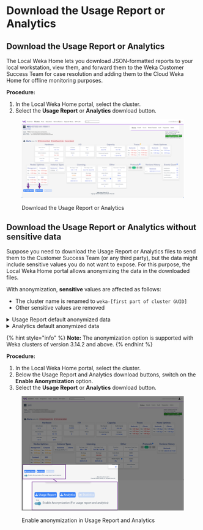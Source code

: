 # Download the Usage Report or Analytics

## Download the Usage Report or Analytics

The Local Weka Home lets you download JSON-formatted reports to your local workstation, view them, and forward them to the Weka Customer Success Team for case resolution and adding them to the Cloud Weka Home for offline monitoring purposes.

**Procedure:**

1. In the Local Weka Home portal, select the cluster.
2. Select the **Usage Report** or **Analytics** download button.

<figure><img src="../../.gitbook/assets/wmng_lwh_download_reports.png" alt=""><figcaption><p>Download the Usage Report or Analytics</p></figcaption></figure>

## Download the Usage Report or Analytics without sensitive data

Suppose you need to download the Usage Report or Analytics files to send them to the Customer Success Team (or any third party), but the data might include sensitive values you do not want to expose. For this purpose, the Local Weka Home portal allows anonymizing the data in the downloaded files.

With anonymization, **sensitive** values are affected as follows:

* The cluster name is renamed to `weka-[first part of cluster GUID]`
* Other sensitive values are removed

<details>

<summary>Usage Report default anonymized data</summary>

The following properties are affected by anonymization:

* name
* alerts
* status/name
* status/cloud

</details>

<details>

<summary>Analytics default anonymized data</summary>

The following properties are affected by anonymization:

* cluster/name
* For all hosts:
  * host/hosts/ips
  * host/hosts/host\_ip
  * host/hosts/hostname
  * host/hosts/instance\_region
  * host/hosts/aws\_instance\_region
* misc/kms/type
* misc/cloud/url
* nfs/interface\_groups/name
* nfs/interface\_groups/gateway
* nfs/interface\_groups/subnet\_mask
* s3/domain
* s3/filesystem
* smb/smb\_trusted\_domains

</details>

{% hint style="info" %}
**Note:** The anonymization option is supported with Weka clusters of version 3.14.2 and above.
{% endhint %}

**Procedure:**

1. In the Local Weka Home portal, select the cluster.
2. Below the Usage Report and Analytics download buttons, switch on the **Enable Anonymization** option.
3. Select the **Usage Report** or **Analytics** download button.

<figure><img src="../../.gitbook/assets/wmng_lwh_anonymization (1).png" alt=""><figcaption><p>Enable anonymization in Usage Report and Analytics</p></figcaption></figure>
